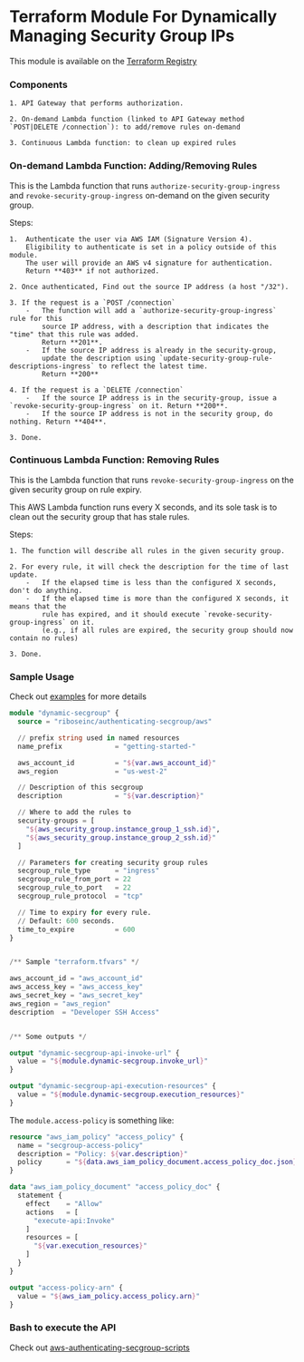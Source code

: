 # Terraform Module For Dynamically Managing Security Group IPs

This module is available on the [Terraform Registry](https://registry.terraform.io/modules/riboseinc/authenticating-secgroup)


### Components

    1. API Gateway that performs authorization.

    2. On-demand Lambda function (linked to API Gateway method `POST|DELETE /connection`): to add/remove rules on-demand

    3. Continuous Lambda function: to clean up expired rules


### On-demand Lambda Function: Adding/Removing Rules

This is the Lambda function that runs `authorize-security-group-ingress` and
`revoke-security-group-ingress` on-demand on the given security group.

Steps:

    1.  Authenticate the user via AWS IAM (Signature Version 4).
        Eligibility to authenticate is set in a policy outside of this module.
        The user will provide an AWS v4 signature for authentication.
        Return **403** if not authorized.

    2. Once authenticated, Find out the source IP address (a host "/32").

    3. If the request is a `POST /connection`
        -   The function will add a `authorize-security-group-ingress` rule for this
            source IP address, with a description that indicates the "time" that this rule was added.
            Return **201**.
        -   If the source IP address is already in the security-group,
            update the description using `update-security-group-rule-descriptions-ingress` to reflect the latest time.
            Return **200**

    4. If the request is a `DELETE /connection`
        -   If the source IP address is in the security-group, issue a `revoke-security-group-ingress` on it. Return **200**.
        -   If the source IP address is not in the security group, do nothing. Return **404**.

    3. Done.

### Continuous Lambda Function: Removing Rules

This is the Lambda function that runs `revoke-security-group-ingress` on the
given security group on rule expiry.

This AWS Lambda function runs every X seconds, and its sole task is to clean
out the security group that has stale rules.

Steps:

    1. The function will describe all rules in the given security group.

    2. For every rule, it will check the description for the time of last update.
        -   If the elapsed time is less than the configured X seconds, don't do anything.
        -   If the elapsed time is more than the configured X seconds, it means that the
            rule has expired, and it should execute `revoke-security-group-ingress` on it.
            (e.g., if all rules are expired, the security group should now contain no rules)

    3. Done.


### Sample Usage

Check out [examples](https://github.com/riboseinc/terraform-aws-authenticating-secgroup/tree/master/examples) for more details

```terraform
module "dynamic-secgroup" {
  source = "riboseinc/authenticating-secgroup/aws"

  // prefix string used in named resources
  name_prefix             = "getting-started-"

  aws_account_id          = "${var.aws_account_id}"
  aws_region              = "us-west-2"

  // Description of this secgroup
  description             = "${var.description}"

  // Where to add the rules to
  security-groups = [
    "${aws_security_group.instance_group_1_ssh.id}",
    "${aws_security_group.instance_group_2_ssh.id}"
  ]

  // Parameters for creating security group rules
  secgroup_rule_type      = "ingress"
  secgroup_rule_from_port = 22
  secgroup_rule_to_port   = 22
  secgroup_rule_protocol  = "tcp"

  // Time to expiry for every rule.
  // Default: 600 seconds.
  time_to_expire          = 600
}


/** Sample "terraform.tfvars" */

aws_account_id = "aws_account_id"
aws_access_key = "aws_access_key"
aws_secret_key = "aws_secret_key"
aws_region = "aws_region"
description  = "Developer SSH Access"


/** Some outputs */

output "dynamic-secgroup-api-invoke-url" {
  value = "${module.dynamic-secgroup.invoke_url}"
}

output "dynamic-secgroup-api-execution-resources" {
  value = "${module.dynamic-secgroup.execution_resources}"
}
```


The `module.access-policy` is something like:

```terraform
resource "aws_iam_policy" "access_policy" {
  name = "secgroup-access-policy"
  description = "Policy: ${var.description}"
  policy      = "${data.aws_iam_policy_document.access_policy_doc.json}"
}

data "aws_iam_policy_document" "access_policy_doc" {
  statement {
    effect    = "Allow"
    actions   = [
      "execute-api:Invoke"
    ]
    resources = [
      "${var.execution_resources}"
    ]
  }
}

output "access-policy-arn" {
  value = "${aws_iam_policy.access_policy.arn}"
}
```

### Bash to execute the API
Check out [aws-authenticating-secgroup-scripts](https://github.com/phuonghuynh/aws-authenticating-secgroup-scripts)
